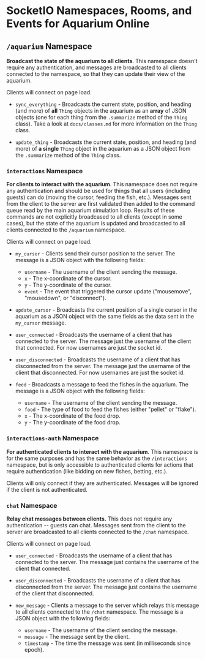 # SocketIO Namespaces, Rooms, and Events for Aquarium Online

## `/aquarium` Namespace

**Broadcast the state of the aquarium to all clients**. This namespace doesn't require any authentication, and messages are broadcasted to all clients connected to the namespace, so that they can update their view of the aquarium.

Clients will connect on page load.

- `sync_everything` - Broadcasts the current state, position, and heading (and more) of **all** `Thing` objects in the aquarium as an **array** of JSON objects (one for each thing from the `.summarize` method of the `Thing` class). Take a look at `docs/classes.md` for more information on the `Thing` class.

- `update_thing` - Broadcasts the current state, position, and heading (and more) of **a single** `Thing` object in the aquarium as a JSON object from the `.summarize` method of the `Thing` class.

### `interactions` Namespace

**For clients to interact with the aquarium**. This namespace does not require any authentication and should be used for things that all users (including guests) can do (moving the cursor, feeding the fish, etc.). Messages sent from the client to the server are first validated then added to the command queue read by the main aquarium simulation loop. Results of these commands are not explicitly broadcased to all clients (except in some cases), but the state of the aquarium is updated and broadcasted to all clients connected to the `/aquarium` namespace.

Clients will connect on page load.

- `my_cursor` - Clients send their cursor position to the server. The message is a JSON object with the following fields:
    - `username` - The username of the client sending the message.
    - `x` - The x-coordinate of the cursor.
    - `y` - The y-coordinate of the cursor.
    - `event` - The event that triggered the cursor update ("mousemove", "mousedown", or "disconnect").

- `update_cursor` - Broadcasts the current position of a single cursor in the aquarium as a JSON object with the same fields as the data sent in the `my_cursor` message.

- `user_connected` - Broadcasts the username of a client that has connected to the server. The message just the username of the client that connected. For now usernames are just the socket id.

- `user_disconnected` - Broadcasts the username of a client that has disconnected from the server. The message just the username of the client that disconnected. For now usernames are just the socket id.

- `feed` - Broadcasts a message to feed the fishes in the aquarium. The message is a JSON object with the following fields:
    - `username` - The username of the client sending the message.
    - `food` - The type of food to feed the fishes (either "pellet" or "flake").
    - `x` - The x-coordinate of the food drop.
    - `y` - The y-coordinate of the food drop.


### `interactions-auth` Namespace

**For authenticated clients to interact with the aquarium**. This namespace is for the same purposes and has the same behavior as the `/interactions` namespace, but is only accessible to authenticated clients for actions that require authentication (like bidding on new fishes, betting, etc.).

Clients will only connect if they are authenticated. Messages will be ignored if the client is not authenticated.


### `chat` Namespace

**Relay chat messages between clients.** This does not require any authentication -- guests can chat. Messages sent from the client to the server are broadcasted to all clients connected to the `/chat` namespace.

Clients will connect on page load.

- `user_connected` - Broadcasts the username of a client that has connected to the server. The message just contains the username of the client that connected.

- `user_disconnected` - Broadcasts the username of a client that has disconnected from the server. The message just contains the username of the client that disconnected.

- `new_message` - Clients a message to the server which relays this message to all clients connected to the `/chat` namespace. The message is a JSON object with the following fields:
    - `username` - The username of the client sending the message.
    - `message` - The message sent by the client.
    - `timestamp` - The time the message was sent (in milliseconds since epoch).
